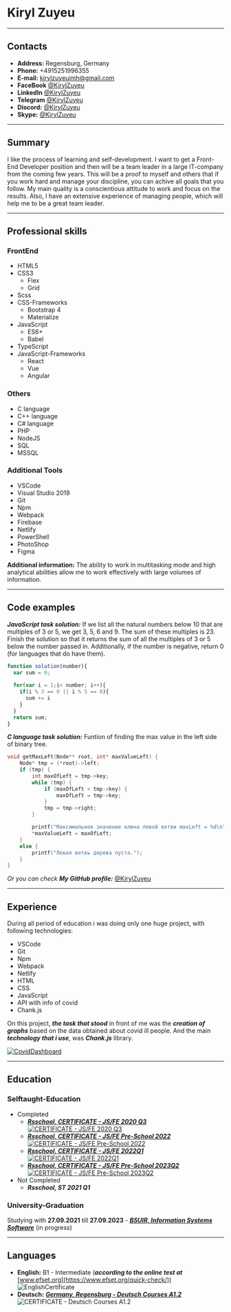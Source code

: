 # **Kiryl Zuyeu** #

***

## **Contacts** ##

* **Address:** Regensburg, Germany
* **Phone:** +4915251996355
* **E-mail:** kirylzuyeuimh@gmail.com
* **FaceBook** [@KirylZuyeu](https://www.facebook.com/profile.php?id=100087954735610&mibextid=LQQJ4d)
* **LinkedIn** [@KirylZuyeu](https://www.linkedin.com/in/kirylzuyeu/)
* **Telegram** [@KirylZuyeu](https://t.me/KirylZuyeu)
* **Discord:** [@KirylZuyeu](https://discordapp.com/users/450774305236713503/)
* **Skype:** [@KirylZuyeu](https://join.skype.com/invite/eefLxkBv0HuY)

***

## **Summary** ##

I like the process of learning and self-development. I want to get a Front-End Developer position and then will be a team leader in a large IT-company from the coming few years. This will be a proof to myself and others that if you work hard and manage your discipline, you can achive all goals that you follow. My main quality is a conscientious attitude to work and focus on the results. Also, I have an extensive experience of managing people, which will help me to be a great team leader.

***

## **Professional skills** ##

### **FrontEnd** ###

* HTML5
* CSS3
  * Flex
  * Grid
* Scss
* CSS-Frameworks
  * Bootstrap 4
  * Materialize
* JavaScript
  * ES6+
  * Babel
* TypeScript
* JavaScript-Frameworks
  * React
  * Vue
  * Angular

### **Others** ###

* C language
* C++ language
* C# language
* PHP
* NodeJS
* SQL
* MSSQL

### **Additional Tools** ###

* VSCode
* Visual Studio 2019
* Git
* Npm
* Webpack
* Firebase
* Netlify
* PowerShell
* PhotoShop
* Figma
  
**Additional information:** The ability to work in multitasking mode and high analytical abilities allow me to work effectively with large volumes of information.

***

## **Code examples** ##

***JavaScript task solution:***
If we list all the natural numbers below 10 that are multiples of 3 or 5, we get 3, 5, 6 and 9. The sum of these multiples is 23.
Finish the solution so that it returns the sum of all the multiples of 3 or 5 below the number passed in. Additionally, if the number is negative, return 0 (for languages that do have them).

```js
function solution(number){
  var sum = 0;
  
  for(var i = 1;i< number; i++){
    if(i % 3 == 0 || i % 5 == 0){
      sum += i
    }
  }
  return sum;
}
```

***C language task solution:***
Funtion of finding the max value in the left side of binary tree.

```C++
void getMaxLeft(Node** root, int* maxValueLeft) {
    Node* tmp = (*root)->left;
    if (tmp) {
        int maxOfLeft = tmp->key;
        while (tmp) {
            if (maxOfLeft < tmp->key) {
                maxOfLeft = tmp->key;
            }
            tmp = tmp->right;
        }

        printf("Максимальное значение ключа левой ветви maxLeft = %d\n", maxOfLeft);
        *maxValueLeft = maxOfLeft;
    }
    else {
        printf("Левая ветвь дерева пуста.");
    }
}
```

*Or you can check* ***My GitHub profile:*** [@KirylZuyeu](https://github.com/KirylZuyeu)

***

## **Experience** ##

During all period of education i was doing only one huge project, with following technologies:

* VSCode
* Git
* Npm
* Webpack
* Netlify
* HTML
* CSS
* JavaScript
* API with info of covid
* Chank.js

On this project, ***the task that stood*** in front of me was the ***creation of graphs*** based on the data obtained about covid ill people. And the main ***technology that i use***, was ***Chank.js*** library.

[![CovidDashboard](https://github.com/KirylZuyeu/rsschool-cv/blob/gh-pages/assets/images/project.PNG)](https://kirylzuyeu-covid-dashboard.netlify.app/ "Click for watching 'Covid Dashboard'")

***

## **Education** ##

### **Selftaught-Education** ###

* Completed
  * ***[Rsschool, CERTIFICATE - JS/FE 2020 Q3](https://app.rs.school/certificate/trmz9yqo)***  
  [![CERTIFICATE - JS/FE 2020 Q3](https://github.com/KirylZuyeu/rsschool-cv/blob/gh-pages/assets/images/RSSchool_2020_Main-1.png)](https://app.rs.school/certificate/trmz9yqo "Click for watching 'Rsschool, CERTIFICATE - JS/FE 2020 Q3'")
  * ***[Rsschool, CERTIFICATE - JS/FE Pre-School 2022](https://app.rs.school/certificate/trmz9yqo)***  
  [![CERTIFICATE - JS/FE Pre-School 2022](https://github.com/KirylZuyeu/rsschool-cv/blob/gh-pages/assets/images/RSSchool_2022_Begin-1.png)](https://app.rs.school/certificate/n9tmmqsz "Click for watching 'Rsschool, CERTIFICATE - JS/FE Pre-School 2022'")
  * ***[Rsschool, CERTIFICATE - JS/FE 2022Q1](https://app.rs.school/certificate/trmz9yqo)***  
  [![CERTIFICATE - JS/FE 2022Q1](https://github.com/KirylZuyeu/rsschool-cv/blob/gh-pages/assets/images/RSSchool_2022_Main-1.png)](https://app.rs.school/certificate/qnmtn5jl "Click for watching 'Rsschool, CERTIFICATE - JS/FE 2022Q1'")
  * ***[Rsschool, CERTIFICATE - JS/FE Pre-School 2023Q2](https://app.rs.school/certificate/trmz9yqo)***  
  [![CERTIFICATE - JS/FE Pre-School 2023Q2](https://github.com/KirylZuyeu/rsschool-cv/blob/gh-pages/assets/images/RSSchool_2023_Begin-1.png)](https://app.rs.school/certificate/ncr3vjy6 "Click for watching 'Rsschool, CERTIFICATE - JS/FE Pre-School 2023Q2'")
* Not Completed
  * ***Rsschool, ST 2021 Q1***
  
### **University-Graduation** ###

Studying with **27.09.2021** till **27.09.2023** - ***[BSUIR, Information Systems Software](https://iti.bsuir.by/specialty/2)*** (in progress)
***

## **Languages** ##

* **English:** B1 - Intermediate (***according to the online test at*** [www.efset.org](https://www.efset.org/quick-check/))
![EnglishCertificate](https://github.com/KirylZuyeu/rsschool-cv/blob/gh-pages/assets/images/english.PNG)
* **Deutsch:**
  ***[Germany, Regensburg - Deutsch Courses A1.2](https://www.sprachschule-aktiv-regensburg.de/en/)***  
  ![CERTIFICATE - Deutsch Courses A1.2](https://github.com/KirylZuyeu/rsschool-cv/blob/gh-pages/assets/images/Deutsch_A1.1_Sertificate.jpg)
